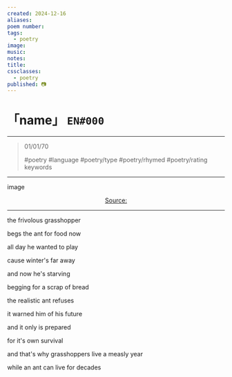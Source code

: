 ```yaml
---
created: 2024-12-16
aliases:
poem number:
tags:
  - poetry
image:
music:
notes:
title:
cssclasses:
  - poetry
published: 📷
---
```

# 「name」 `EN#000`

---

> 01/01/70
>  
> #poetry
> #language
> #poetry/type
> #poetry/rhymed
> #poetry/rating
> keywords

---

image

<center class="img_caption"><a href="https://" class="source-link">Source: </a></center>

---

the frivolous grasshopper 

begs the ant for food now 

all day he wanted to play

cause winter's far away 

and now he's starving

begging for a scrap of bread

the realistic ant refuses 

it warned him of his future

and it only is prepared 

for it's own survival

and that's why grasshoppers live a measly year

while an ant can live for decades